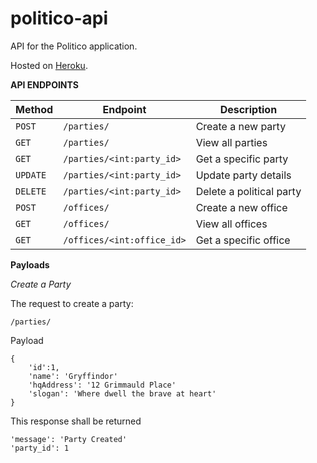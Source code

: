 # politico-api
API for the Politico application.

Hosted on [Heroku](https://my-politico-api.herokuapp.com/).

**API ENDPOINTS**

| Method   | Endpoint                       | Description                           |
| -------- | -------------------------------| ------------------------------------- |
| `POST`   | `/parties/`                    | Create a new party                    |
| `GET`    | `/parties/`                    | View all parties                      |
| `GET`    | `/parties/<int:party_id>`      | Get a specific party                  |
| `UPDATE` | `/parties/<int:party_id>`      | Update party details                  |
| `DELETE` | `/parties/<int:party_id>`      | Delete a political party              |
| `POST`   | `/offices/`                    | Create a new office                   |
| `GET`    | `/offices/`                    | View all offices                      |
| `GET`    | `/offices/<int:office_id>`     | Get a specific office                 |



**Payloads**

*Create a Party*

The request to create a party:

```/parties/```

Payload
```
{
    'id':1,
    'name': 'Gryffindor'
    'hqAddress': '12 Grimmauld Place'
    'slogan': 'Where dwell the brave at heart'
}
```

This response shall be returned
```
'message': 'Party Created'
'party_id': 1
```
